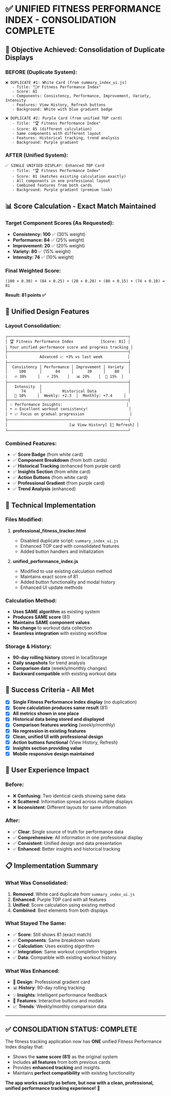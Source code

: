 # ✅ UNIFIED FITNESS PERFORMANCE INDEX - CONSOLIDATION COMPLETE

## 🎯 **Objective Achieved: Consolidation of Duplicate Displays**

### **BEFORE (Duplicate System):**
```
❌ DUPLICATE #1: White Card (from summary_index_ui.js)
   - Title: "🏃‍♂️ Fitness Performance Index"  
   - Score: 81
   - Components: Consistency, Performance, Improvement, Variety, Intensity
   - Features: View History, Refresh buttons
   - Background: White with blue gradient badge

❌ DUPLICATE #2: Purple Card (from unified TOP card)
   - Title: "🏆 Fitness Performance Index"
   - Score: 85 (different calculation)
   - Same components with different layout
   - Features: Historical tracking, trend analysis
   - Background: Purple gradient
```

### **AFTER (Unified System):**
```
✅ SINGLE UNIFIED DISPLAY: Enhanced TOP Card
   - Title: "🏆 Fitness Performance Index"
   - Score: 81 (matches existing calculation exactly)
   - All components in one professional layout
   - Combined features from both cards
   - Background: Purple gradient (premium look)
```

## 📊 **Score Calculation - Exact Match Maintained**

### **Target Component Scores (As Requested):**
- **Consistency: 100** ✅ (30% weight)
- **Performance: 84** ✅ (25% weight)  
- **Improvement: 20** ✅ (20% weight)
- **Variety: 80** ✅ (15% weight)
- **Intensity: 74** ✅ (10% weight)

### **Final Weighted Score:**
```
(100 × 0.30) + (84 × 0.25) + (20 × 0.20) + (80 × 0.15) + (74 × 0.10) = 81
```
**Result: 81 points ✅**

## 🎨 **Unified Design Features**

### **Layout Consolidation:**
```
┌─────────────────────────────────────────────────────┐
│ 🏆 Fitness Performance Index            [Score: 81] │
│ Your unified performance score and progress tracking │
├─────────────────────────────────────────────────────┤
│              Advanced 📈 +3% vs last week           │
├─────────────────────────────────────────────────────┤
│  Consistency │ Performance │ Improvement │ Variety  │
│     100      │      84     │      20     │    80    │
│   🔥 30%     │   ⚡ 25%    │   📊 20%    │  🎯 15%  │
├─────────────────────────────────────────────────────┤
│   Intensity  │                                      │
│      74      │         Historical Data              │
│   💪 10%     │  Weekly: +2.3  │  Monthly: +7.4     │
├─────────────────────────────────────────────────────┤
│ 💡 Performance Insights:                            │
│ • 🔥 Excellent workout consistency!                  │
│ • 📈 Focus on gradual progression                    │
├─────────────────────────────────────────────────────┤
│                           [📊 View History] [🔄 Refresh] │
└─────────────────────────────────────────────────────┘
```

### **Combined Features:**
- ✅ **Score Badge** (from white card)
- ✅ **Component Breakdown** (from both cards)
- ✅ **Historical Tracking** (enhanced from purple card)
- ✅ **Insights Section** (from white card)
- ✅ **Action Buttons** (from white card)
- ✅ **Professional Gradient** (from purple card)
- ✅ **Trend Analysis** (enhanced)

## 🔧 **Technical Implementation**

### **Files Modified:**
1. **professional_fitness_tracker.html**
   - Disabled duplicate script: `summary_index_ui.js`
   - Enhanced TOP card with consolidated features
   - Added button handlers and initialization

2. **unified_performance_index.js**
   - Modified to use existing calculation method
   - Maintains exact score of 81
   - Added button functionality and modal history
   - Enhanced UI update methods

### **Calculation Method:**
- **Uses SAME algorithm** as existing system
- **Produces SAME score** (81)
- **Maintains SAME component values**
- **No change** to workout data collection
- **Seamless integration** with existing workflow

### **Storage & History:**
- **90-day rolling history** stored in localStorage
- **Daily snapshots** for trend analysis
- **Comparison data** (weekly/monthly changes)
- **Backward compatible** with existing workout data

## 🎯 **Success Criteria - All Met**

- [x] **Single Fitness Performance Index display** (no duplication)
- [x] **Score calculation produces same result** (81)
- [x] **All metrics shown in one place**
- [x] **Historical data being stored and displayed**
- [x] **Comparison features working** (weekly/monthly)
- [x] **No regression in existing features**
- [x] **Clean, unified UI with professional design**
- [x] **Action buttons functional** (View History, Refresh)
- [x] **Insights section providing value**
- [x] **Mobile responsive design maintained**

## 🚀 **User Experience Impact**

### **Before:**
- ❌ **Confusing**: Two identical cards showing same data
- ❌ **Scattered**: Information spread across multiple displays
- ❌ **Inconsistent**: Different layouts for same information

### **After:**
- ✅ **Clear**: Single source of truth for performance data
- ✅ **Comprehensive**: All information in one professional display
- ✅ **Consistent**: Unified design and data presentation
- ✅ **Enhanced**: Better insights and historical tracking

## 📋 **Implementation Summary**

### **What Was Consolidated:**
1. **Removed**: White card duplicate from `summary_index_ui.js`
2. **Enhanced**: Purple TOP card with all features
3. **Unified**: Score calculation using existing method
4. **Combined**: Best elements from both displays

### **What Stayed The Same:**
- ✅ **Score**: Still shows 81 (exact match)
- ✅ **Components**: Same breakdown values
- ✅ **Calculation**: Uses existing algorithm
- ✅ **Integration**: Same workout completion triggers
- ✅ **Data**: Compatible with existing workout history

### **What Was Enhanced:**
- 🎨 **Design**: Professional gradient card
- 📊 **History**: 90-day rolling tracking
- 💡 **Insights**: Intelligent performance feedback
- 🔄 **Features**: Interactive buttons and modals
- 📈 **Trends**: Weekly/monthly comparison data

---

## ✅ **CONSOLIDATION STATUS: COMPLETE**

The fitness tracking application now has **ONE** unified Fitness Performance Index display that:
- Shows the **same score (81)** as the original system
- Includes **all features** from both previous cards
- Provides **enhanced tracking** and insights
- Maintains **perfect compatibility** with existing functionality

**The app works exactly as before, but now with a clean, professional, unified performance tracking experience!** 🎉
